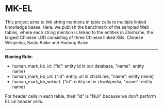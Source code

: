 # MK-EL
This project aims to link string mentions in table cells to multiple linked knowledge bases. Here, we publish the benchmark of the sampled Web tables, where each string mention is linked to the entities in Zhishi.me, the largest Chinese LOD consisting of three Chinese linked KBs: Chinese Wikipedia, Baidu Baike and Hudong Baike.

***

**Naming Rule:**

* human_mark_kb_id: {“id”: entity id in our database, "name": entity name}
* human_mark_kb_url: {“id”: entity url in zhishi.me, "name": entity name}
* human_mark_kb_wikiurl: {“id”: entity url in zhwikipedia, "name": entity name}

For header cells in each table, their "id" is "Null" because we don't perform EL on header cells.